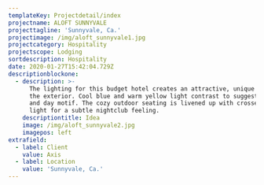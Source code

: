 ```yaml
---
templateKey: Projectdetail/index
projectname: ALOFT SUNNYVALE
projecttagline: 'Sunnyvale, Ca.'
projectimage: /img/aloft_sunnyvale1.jpg
projectcategory: Hospitality
projectscope: Lodging
sortdescription: Hospitality
date: 2020-01-27T15:42:04.729Z
descriptionblockone:
  - description: >-
      The lighting for this budget hotel creates an attractive, unique vibe on
      the exterior. Cool blue and warm yellow light contrast to suggest a night
      and day motif. The cozy outdoor seating is livened up with crosses of
      light for a subtle nightclub feeling.
    descriptiontitle: Idea
    image: /img/aloft_sunnyvale2.jpg
    imagepos: left
extrafield:
  - label: Client
    value: Axis
  - label: Location
    value: 'Sunnyvale, Ca.'
---
```


